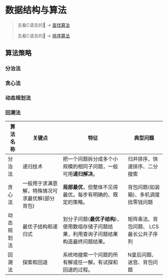 # 数据结构与算法

>去看C语言的:dog: -> [查找算法](../C生万物/查找算法.md "数据结构")
>
>去看C语言的:dog: -> [排序算法](../C生万物/排序算法.md "数据结构")



## 算法策略

### 分治法

### 贪心法

### 动态规划法

### 回溯法



| 算法名称   | 关键点                                         | 特征                                                         | 典型问题                               |
| ---------- | ---------------------------------------------- | ------------------------------------------------------------ | -------------------------------------- |
| 分治法     | 递归技术                                       | 把一个问题拆分成多个小规模的相同子问题，一般可用**递归解决**。 | 归并排序、快速排序、二分搜索           |
| 贪心法     | 一般用于求满意解，特殊情况可求最优解(部分背包) | **局部最优**，但整体不见得最优。每步有明确的、既定的策略。   | 背包问题(如装箱)、多机调度找零钱问题   |
| 动态规划法 | 最优子结构和递归式                             | 划分子问题(**最优子结构**)，使用数组存储子问题结果，利用查询子问题结果构造最终问题结果。 | 矩阵乘法、背包问题、 LCS最长公共子序列 |
| 回溯法     | 探索和回退                                     | 系统地搜索一个问题的所有解或任一解。有试探和回退的过程。     | N皇后问题、迷宫、背包问题              |

